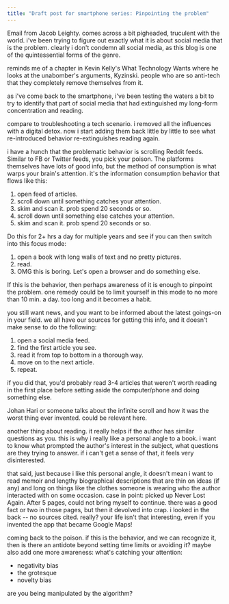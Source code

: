 ```yaml
---
title: "Draft post for smartphone series: Pinpointing the problem"
---
```


Email from Jacob Leighty. comes across a bit pigheaded, truculent with the world. i've been trying to figure out exactly what it is about social media that is the problem. clearly i don't condemn all social media, as this blog is one of the quintessential forms of the genre.

reminds me of a chapter in Kevin Kelly's What Technology Wants where he looks at the unabomber's arguments, Kyzinski. people who are so anti-tech that they completely remove themselves from it. 

as i've come back to the smartphone, i've been testing the waters a bit to try to identify that part of social media that had extinguished my long-form concentration and reading. 

compare to troubleshooting a tech scenario. i removed all the influences with a digital detox. now i start adding them back little by little to see what re-introduced behavior re-extinguishes reading again. 

i have a hunch that the problematic behavior is scrolling Reddit feeds. Similar to FB or Twitter feeds, you pick your poison. The platforms themselves have lots of good info, but the method of consumption is what warps your brain's attention. it's the information consumption behavior that flows like this:

1. open feed of articles.
2. scroll down until something catches your attention.
3. skim and scan it. prob spend 20 seconds or so. 
4. scroll down until something else catches your attention.
5. skim and scan it. prob spend 20 seconds or so.

Do this for 2+ hrs a day for multiple years and see if you can then switch into this focus mode:

1. open a book with long walls of text and no pretty pictures.
2. read. 
3. OMG this is boring. Let's open a browser and do something else.

If this is the behavior, then perhaps awareness of it is enough to pinpoint the problem. one remedy could be to limit yourself in this mode to no more than 10 min. a day. too long and it becomes a habit. 

you still want news, and you want to be informed about the latest goings-on in your field. we all have our sources for getting this info, and it doesn't make sense to do the following:

1. open a social media feed.
2. find the first article you see.
3. read it from top to bottom in a thorough way.
4. move on to the next article.
5. repeat.

if you did that, you'd probably read 3-4 articles that weren't worth reading in the first place before setting aside the computer/phone and doing something else. 

Johan Hari or someone talks about the infinite scroll and how it was the worst thing ever invented. could be relevant here.

another thing about reading. it really helps if the author has similar questions as you. this is why i really like a personal angle to a book. i want to know what prompted the author's interest in the subject, what questions are they trying to answer. if i can't get a sense of that, it feels very disinterested. 

that said, just because i like this personal angle, it doesn't mean i want to read memoir and lengthy biographical descriptions that are thin on ideas (if any) and long on things like the clothes someone is wearing who the author interacted with on some occasion. case in point: picked up Never Lost Again. After 5 pages, could not bring myself to continue. there was a good fact or two in those pages, but then it devolved into crap. i looked in the back -- no sources cited. really? your life isn't that interesting, even if you invented the app that became Google Maps!

coming back to the poison. if this is the behavior, and we can recognize it, then is there an antidote beyond setting time limits or avoiding it? maybe also add one more awareness: what's catching your attention:

- negativity bias
- the grotesque
- novelty bias

are you being manipulated by the algorithm?